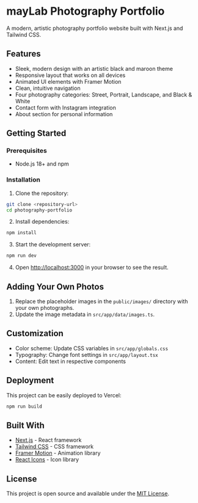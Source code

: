 # mayLab Photography Portfolio

A modern, artistic photography portfolio website built with Next.js and Tailwind CSS.

## Features

- Sleek, modern design with an artistic black and maroon theme
- Responsive layout that works on all devices
- Animated UI elements with Framer Motion
- Clean, intuitive navigation
- Four photography categories: Street, Portrait, Landscape, and Black & White
- Contact form with Instagram integration
- About section for personal information

## Getting Started

### Prerequisites

- Node.js 18+ and npm

### Installation

1. Clone the repository:
```bash
git clone <repository-url>
cd photography-portfolio
```

2. Install dependencies:
```bash
npm install
```

3. Start the development server:
```bash
npm run dev
```

4. Open [http://localhost:3000](http://localhost:3000) in your browser to see the result.

## Adding Your Own Photos

1. Replace the placeholder images in the `public/images/` directory with your own photographs.
2. Update the image metadata in `src/app/data/images.ts`.

## Customization

- Color scheme: Update CSS variables in `src/app/globals.css`
- Typography: Change font settings in `src/app/layout.tsx`
- Content: Edit text in respective components

## Deployment

This project can be easily deployed to Vercel:

```bash
npm run build
```

## Built With

- [Next.js](https://nextjs.org/) - React framework
- [Tailwind CSS](https://tailwindcss.com/) - CSS framework
- [Framer Motion](https://www.framer.com/motion/) - Animation library
- [React Icons](https://react-icons.github.io/react-icons/) - Icon library

## License

This project is open source and available under the [MIT License](LICENSE).
